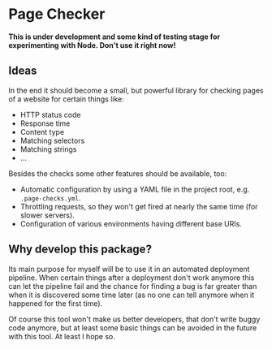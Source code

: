 # Page Checker

**This is under development and some kind of testing stage for experimenting with Node. Don't use it right now!**

## Ideas

In the end it should become a small, but powerful library for checking pages of a website for certain things like:

* HTTP status code
* Response time
* Content type
* Matching selectors
* Matching strings
* …

Besides the checks some other features should be available, too:

* Automatic configuration by using a YAML file in the project root, e.g. `.page-checks.yml`.
* Throttling requests, so they won't get fired at nearly the same time (for slower servers).
* Configuration of various environments having different base URIs.

## Why develop this package?

Its main purpose for myself will be to use it in an automated deployment pipeline. When certain things after a
deployment don't work anymore this can let the pipeline fail and the chance for finding a bug is far greater than when
it is discovered some time later (as no one can tell anymore when it happened for the first time).

Of course this tool won't make us better developers, that don't write buggy code anymore, but at least some basic things
can be avoided in the future with this tool. At least I hope so.
